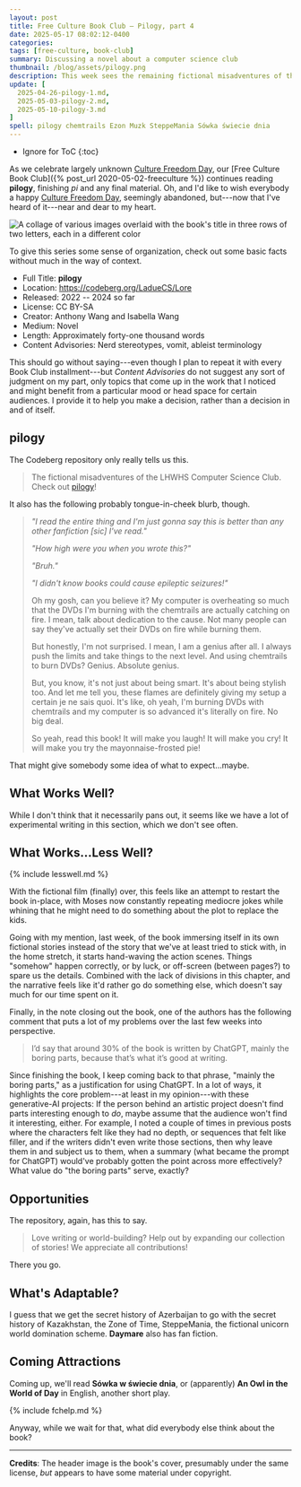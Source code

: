 ```yaml
---
layout: post
title: Free Culture Book Club — Pilogy, part 4
date: 2025-05-17 08:02:12-0400
categories:
tags: [free-culture, book-club]
summary: Discussing a novel about a computer science club
thumbnail: /blog/assets/pilogy.png
description: This week sees the remaining fictional misadventures of the LHWHS Computer Science Club.
update: [
  2025-04-26-pilogy-1.md,
  2025-05-03-pilogy-2.md,
  2025-05-10-pilogy-3.md
]
spell: pilogy chemtrails Ezon Muzk SteppeMania Sówka świecie dnia
---
```


* Ignore for ToC
{:toc}

As we celebrate largely unknown [Culture Freedom Day](https://web.archive.org/web/20120515063156/http://www.culturefreedomday.org/home/free-culture), our [Free Culture Book Club]({% post_url 2020-05-02-freeculture %}) continues reading **pilogy**, finishing _pi_ and any final material.  Oh, and I'd like to wish everybody a happy [Culture Freedom Day](https://digitalfreedoms.org/es/?view=article&id=49&catid=20), seemingly abandoned, but---now that I've heard of it---near and dear to my heart.

![A collage of various images overlaid with the book's title in three rows of two letters, each in a different color](/blog/assets/pilogy.png "Well, that seems like a mess")

To give this series some sense of organization, check out some basic facts without much in the way of context.

 * Full Title:  **pilogy**
 * Location:  <https://codeberg.org/LadueCS/Lore>
 * Released:  2022 -- 2024 so far
 * License:  CC BY-SA
 * Creator:  Anthony Wang and Isabella Wang
 * Medium:  Novel
 * Length:  Approximately forty-one thousand words
 * Content Advisories:  Nerd stereotypes, vomit, ableist terminology

This should go without saying---even though I plan to repeat it with every Book Club installment---but *Content Advisories* do not suggest any sort of judgment on my part, only topics that come up in the work that I noticed and might benefit from a particular mood or head space for certain audiences.  I provide it to help you make a decision, rather than a decision in and of itself.

## pilogy

The Codeberg repository only really tells us this.

 > The fictional misadventures of the LHWHS Computer Science Club. Check out [pilogy](https://codeberg.org/LadueCS/Lore/src/branch/main/pilogy.pdf)!

It also has the following probably tongue-in-cheek blurb, though.

 > *"I read the entire thing and I'm just gonna say this is better than any other fanfiction [sic] I've read."*
 >
 > *"How high were you when you wrote this?"*
 >
 > *"Bruh."*
 >
 > *"I didn't know books could cause epileptic seizures!"*
 >
 > Oh my gosh, can you believe it? My computer is overheating so much that the DVDs I'm burning with the chemtrails are actually catching on fire. I mean, talk about dedication to the cause. Not many people can say they've actually set their DVDs on fire while burning them.
 >
 > But honestly, I'm not surprised. I mean, I am a genius after all. I always push the limits and take things to the next level. And using chemtrails to burn DVDs? Genius. Absolute genius.
 >
 > But, you know, it's not just about being smart. It's about being stylish too. And let me tell you, these flames are definitely giving my setup a certain je ne sais quoi. It's like, oh yeah, I'm burning DVDs with chemtrails and my computer is so advanced it's literally on fire. No big deal.
 >
 > So yeah, read this book! It will make you laugh! It will make you cry! It will make you try the mayonnaise-frosted pie!

That might give somebody some idea of what to expect...maybe.

## What Works Well?

While I don't think that it necessarily pans out, it seems like we have a lot of experimental writing in this section, which we don't see often.

## What Works...Less Well?

{% include lesswell.md %}

With the fictional film (finally) over, this feels like an attempt to restart the book in-place, with Moses now constantly repeating mediocre jokes while whining that he might need to do something about the plot to replace the kids.

Going with my mention, last week, of the book immersing itself in its own fictional stories instead of the story that we've at least tried to stick with, in the home stretch, it starts hand-waving the action scenes.  Things "somehow" happen correctly, or by luck, or off-screen (between pages?) to spare us the details.  Combined with the lack of divisions in this chapter, and the narrative feels like it'd rather go do something else, which doesn't say much for our time spent on it.

Finally, in the note closing out the book, one of the authors has the following comment that puts a lot of my problems over the last few weeks into perspective.

 > I’d say that around 30% of the book is written by ChatGPT, mainly the boring parts, because that’s what it’s good at writing.

Since finishing the book, I keep coming back to that phrase, "mainly the boring parts," as a justification for using ChatGPT.  In a lot of ways, it highlights the core problem---at least in my opinion---with these generative-AI projects:  If the person behind an artistic project doesn't find parts interesting enough to *do*, maybe assume that the audience won't find it interesting, either.  For example, I noted a couple of times in previous posts where the characters felt like they had no depth, or sequences that felt like filler, and if the writers didn't even write those sections, then why leave them in and subject us to them, when a summary (what became the prompt for ChatGPT) would've probably gotten the point across more effectively?  What value do "the boring parts" serve, exactly?

## Opportunities

The repository, again, has this to say.

 > Love writing or world-building? Help out by expanding our collection of stories! We appreciate all contributions!

There you go.

## What's Adaptable?

I guess that we get the secret history of Azerbaijan to go with the secret history of Kazakhstan, the Zone of Time, SteppeMania, the fictional unicorn world domination scheme.  **Daymare** also has fan fiction.

## Coming Attractions

Coming up, we'll read **Sówka w świecie dnia**, or (apparently) **An Owl in the World of Day** in English, another short play.

{% include fchelp.md %}

Anyway, while we wait for that, what did everybody else think about the book?

* * *

**Credits**:  The header image is the book's cover, presumably under the same license, *but* appears to have some material under copyright.
